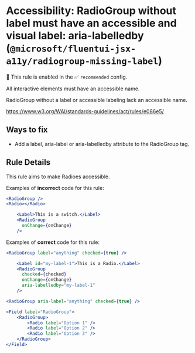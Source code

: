 # Accessibility: RadioGroup without label must have an accessible and visual label: aria-labelledby (`@microsoft/fluentui-jsx-a11y/radiogroup-missing-label`)

💼 This rule is enabled in the ✅ `recommended` config.

<!-- end auto-generated rule header -->

All interactive elements must have an accessible name.

RadioGroup without a label or accessible labeling lack an accessible name.

<https://www.w3.org/WAI/standards-guidelines/act/rules/e086e5/>

## Ways to fix

-   Add a label, aria-label or aria-labelledby attribute to the RadioGroup tag.

## Rule Details

This rule aims to make Radioes accessible.

Examples of **incorrect** code for this rule:

```jsx
<RadioGroup />
<Radio></Radio>
```

```jsx
    <Label>This is a switch.</Label>
    <RadioGroup
      onChange={onChange}
    />
```

Examples of **correct** code for this rule:

```jsx
<RadioGroup label="anything" checked={true} />
```

```jsx
    <Label id="my-label-1">This is a Radio.</Label>
    <RadioGroup
      checked={checked}
      onChange={onChange}
      aria-labelledby="my-label-1"
    />
```

```jsx
<RadioGroup aria-label="anything" checked={true} />
```

```jsx
<Field label="RadioGroup">
    <RadioGroup>
        <Radio label="Option 1" />
        <Radio label="Option 2" />
        <Radio label="Option 3" />
    </RadioGroup>
</Field>
```
